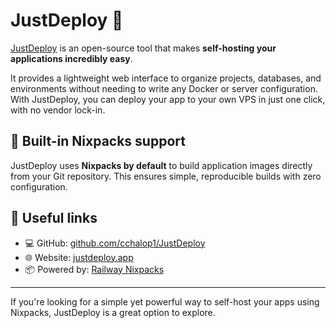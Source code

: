 # JustDeploy 🛵

[JustDeploy](https://github.com/cchalop1/JustDeploy) is an open-source tool that makes **self-hosting your applications incredibly easy**.

It provides a lightweight web interface to organize projects, databases, and environments without needing to write any Docker or server configuration. With JustDeploy, you can deploy your app to your own VPS in just one click, with no vendor lock-in.

## 🚀 Built-in Nixpacks support

JustDeploy uses **Nixpacks by default** to build application images directly from your Git repository. This ensures simple, reproducible builds with zero configuration.

## 🔗 Useful links

- 💻 GitHub: [github.com/cchalop1/JustDeploy](https://github.com/cchalop1/JustDeploy)
- 🌐 Website: [justdeploy.app](https://justdeploy.app)
- 📦 Powered by: [Railway Nixpacks](https://github.com/railwayapp/nixpacks)

---

If you're looking for a simple yet powerful way to self-host your apps using Nixpacks, JustDeploy is a great option to explore.
